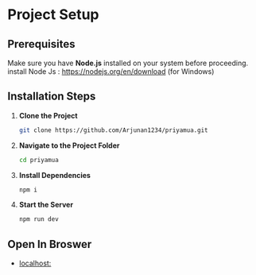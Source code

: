 # Project Setup

## Prerequisites
Make sure you have **Node.js** installed on your system before proceeding.
install Node Js : https://nodejs.org/en/download (for Windows)

## Installation Steps

1. **Clone the Project**
   ```sh
   git clone https://github.com/Arjunan1234/priyamua.git
   ```

2. **Navigate to the Project Folder**
   ```sh
   cd priyamua
   ```

3. **Install Dependencies**
   ```sh
   npm i
   ```

4. **Start the Server**
   ```sh
   npm run dev
   ```

## Open In Broswer
- [localhost:](http://localhost:5173)



